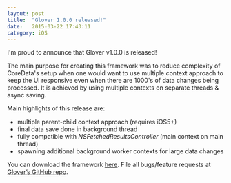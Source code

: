 ```yaml
---
layout: post
title:  "Glover 1.0.0 released!"
date:   2015-03-22 17:43:11
category: iOS
---
```

I'm proud to announce that Glover v1.0.0 is released!

The main purpose for creating this framework was to reduce complexity of CoreData's setup when one would want to use multiple context approach to keep the UI responsive even when there are 1000's of data changes being processed. It is achieved by using multiple contexts on separate threads & async saving.

Main highlights of this release are:
  
  * multiple parent-child context approach (requires iOS5+)
  * final data save done in background thread
  * fully compatible with *NSFetchedResultsController* (main context on main thread)
  * spawning additional background worker contexts for large data changes

You can download the framework [here][glover-release]. File all bugs/feature requests at [Glover’s GitHub repo][glover-gh].

[glover-release]: https://github.com/MobileToolkit/Glover-iOS/releases/tag/1.0.0
[glover-gh]:      https://github.com/MobileToolkit/Glover-iOS/
